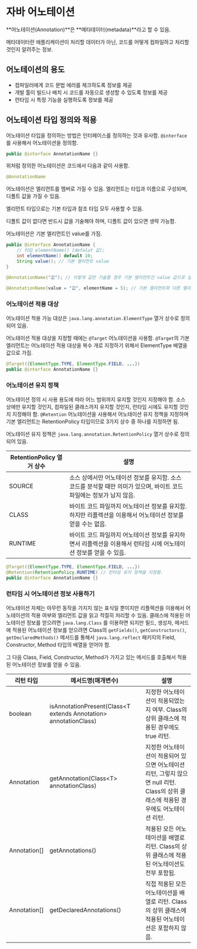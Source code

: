 # 자바 어노테이션

**어노테이션(Annotation)**은 **메타데이터(metadata)**라고 할 수 있음.

메타데이터란 애플리케이션이 처리할 데이터가 아닌, 코드를 어떻게 컴파일하고 처리할 것인지 알려주는 정보.



## 어노테이션의 용도

- 컴파일러에게 코드 문법 에러를 체크하도록 정보를 제공
- 개발 툴이 빌드나 배치 시 코드를 자동으로 생성할 수 있도록 정보를 제공
- 런타임 시 특정 기능을 실행하도록 정보를 제공





## 어노테이션 타입 정의와 적용

어노테이션 타입을 정의하는 방법은 인터페이스를 정의하는 것과 유사함. `@interface`를 사용해서 어노테이션을 정의함.

```java
public @interface AnnotationName {}
```

위처럼 정의한 어노테이션은 코드에서 다음과 같이 사용함.

```java
@AnnotationName
```

어노테이션은 엘리먼트를 멤버로 가질 수 있음. 엘리먼트는 타입과 이름으로 구성되며, 디폴트 값을 가질 수 있음.

엘리먼트 타입으로는 기본 타입과 참조 타입 모두 사용할 수 있음.

디폴트 값이 없다면 반드시 값을 기술해야 하며, 디폴트 값이 있으면 생략 가능함.

어노테이션은 기본 엘리먼트인 value를 가짐.

```java
public @interface AnnotationName {
  	// 타입 elementName() [defalut 값];
  	int elementName() default 10;
  	String value(); // 기본 엘리먼트 value
}

@AnnotationName("값"); // 이렇게 값만 기술할 경우 기본 엘리먼트인 value 값으로 설정됨

@AnnotationName(value = "값", elementName = 5); // 기본 엘리먼트와 다른 엘리먼트의 값을 동시에 주고 싶다면 정상적으로 엘리먼트 이름을 지정해야 함.
```

### 어노테이션 적용 대상

어노테이션 적용 가능 대상은 `java.lang.annotation.ElementType` 열거 상수로 정의되어 있음.

어노테이션 적용 대상을 지정할 때에는 `@Target` 어노테이션을 사용함. `@Target`의 기본 엘리먼트는 어노테이션 적용 대상을 복수 개로 지정하기 위해서 ElementType 배열을 값으로 가짐.

```java
@Target({ElementType.TYPE, ElementType.FIELD, ...})
public @interface AnnotationName {}
```

### 어노테이션 유지 정책

어노테이션 정의 시 사용 용도에 따라 어느 범위까지 유지할 것인지 지정해야 함. 소스 상에만 유지할 것인지, 컴파일된 클래스까지 유지할 것인지, 런타임 시에도 유지할 것인지 지정해야 함. `@Retention` 어노테이션을 사용해서 어노테이션 유지 정책을 지정하며 기본 엘리먼트는 RetentionPolicy 타입이므로 3가지 상수 중 하나를 지정하면 됨.

어노테이션 유지 정책은 `java.lang.annotation.RetentionPolicy` 열거 상수로 정의되어 있음.

| RetentionPolicy 열거 상수 | 설명                                       |
| --------------------- | ---------------------------------------- |
| SOURCE                | 소스 상에서만 어노테이션 정보를 유지함. 소스 코드를 분석할 때만 의미가 있으며, 바이트 코드 파일에는 정보가 남지 않음. |
| CLASS                 | 바이트 코드 파일까지 어노테이션 정보를 유지함. 하지만 리플렉션을 이용해서 어노테이션 정보를 얻을 수는 없음. |
| RUNTIME               | 바이트 코드 파일까지 어노테이션 정보를 유지하면서 리플렉션을 이용해서 런타임 시에 어노테이션 정보를 얻을 수 있음. |

```java
@Target({ElementType.TYPE, ElementType.FIELD, ...})
@Retention(RetentionPolicy.RUNTIME) // 런타임 유지 정책을 지정함.
public @interface AnnotationName {}
```

### 런타임 시 어노테이션 정보 사용하기

어노테이션 자체는 아무런 동작을 가지지 않는 표식일 뿐이지만 리플렉션을 이용해서 어노테이션의 적용 여부와 엘리먼트 값을 읽고 적절히 처리할 수 있음. 클래스에 적용된 어노테이션 정보를 얻으려면 `java.lang.Class` 를 이용하면 되지만 필드, 생성자, 메서드에 적용된 어노테이션 정보를 얻으려면 Class의 `getFields()`, `getConstructors()`, `getDeclaredMethods()` 메서드를 통해서 `java.lang.reflect` 패키지의 Field, Constructor, Method 타입의 배열을 얻어야 함.

그 다음 Class, Field, Constructor, Method가 가지고 있는 메서드를 호출해서 적용된 어노테이션 정보를 얻을 수 있음.

| 리턴 타입        | 메서드명(매개변수)                               | 설명                                       |
| ------------ | ---------------------------------------- | ---------------------------------------- |
| boolean      | isAnnotationPresent(Class\<T extends Annotation\> annotationClass) | 지정한 어노테이션이 적용되었는지 여부. Class의 상위 클래스에 적용된 경우에도 true 리턴. |
| Annotation   | getAnnotation(Class\<T\> annotationClass) | 지정한 어노테이션이 적용되어 있으면 어노테이션 리턴, 그렇지 않으면 null 리턴. Class의 상위 클래스에 적용된 경우에도 어노테이션 리턴. |
| Annotation[] | getAnnotations()                         | 적용된 모든 어노테이션을 배열로 리턴. Class의 상위 클래스에 적용된 어노테이션도 전부 포함됨. |
| Annotation[] | getDeclaredAnnotations()                 | 직접 적용된 모든 어노테이션을 배열로 리턴. Class의 상위 클래스에 적용된 어노테이션은 포함하지 않음. |